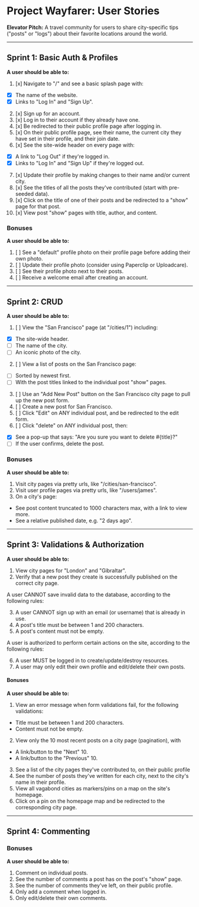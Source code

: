 # Project Wayfarer: User Stories

**Elevator Pitch:** A travel community for users to share city-specific tips ("posts" or "logs") about their favorite locations around the world.

---

## Sprint 1: Basic Auth & Profiles

**A user should be able to:**

1. [x] Navigate to "/" and see a basic splash page with:
- [x] The name of the website.
- [x] Links to "Log In" and "Sign Up".
2. [x] Sign up for an account.
3. [x] Log in to their account if they already have one.
4. [x] Be redirected to their public profile page after logging in.
5. [x] On their public profile page, see their name, the current city they have set in their profile, and their join date.
6. [x] See the site-wide header on every page with:
- [x] A link to "Log Out" if they're logged in.
- [x] Links to "Log In" and "Sign Up" if they're logged out.
7. [x] Update their profile by making changes to their name and/or current city.
8. [x] See the titles of all the posts they've contributed (start with pre-seeded data).
9. [x] Click on the title of one of their posts and be redirected to a "show" page for that post.
10. [x] View post "show" pages with title, author, and content.

### Bonuses

**A user should be able to:**

1. [ ] See a "default" profile photo on their profile page before adding their own photo.
2. [ ] Update their profile photo (consider using Paperclip or Uploadcare).
3. [ ] See their profile photo next to their posts.
4. [ ] Receive a welcome email after creating an account.

---

## Sprint 2: CRUD

**A user should be able to:**

1. [ ] View the "San Francisco" page (at "/cities/1") including:
- [x] The site-wide header.
- [ ] The name of the city.
- [ ] An iconic photo of the city.
2. [ ] View a list of posts on the San Francisco page:
- [ ] Sorted by newest first.
- [ ] With the post titles linked to the individual post "show" pages.
3. [ ] Use an "Add New Post" button on the San Francisco city page to pull up the new post form.
4. [ ] Create a new post for San Francisco<!--(**Hint:** <a href="http://guides.rubyonrails.org/routing.html#nested-resources" target="_blank">nested resources</a>)-->.
5. [ ] Click "Edit" on ANY individual post, and be redirected to the edit form.
6. [ ] Click "delete" on ANY individual post, then:
- [x] See a pop-up that says: "Are you sure you want to delete #{title}?"
- [ ] If the user confirms, delete the post.

### Bonuses

**A user should be able to:**

1. Visit city pages via pretty urls, like "/cities/san-francisco".
2. Visit user profile pages via pretty urls, like "/users/james".
3. On a city's page:
- See post content truncated to 1000 characters max, with a link to view more.
- See a relative published date, e.g. "2 days ago".

---

## Sprint 3: Validations & Authorization

**A user should be able to:**

1. View city pages for "London" and "Gibraltar".
2. Verify that a new post they create is successfully published on the correct city page.

A user CANNOT save invalid data to the database, according to the following rules:

3. A user CANNOT sign up with an email (or username) that is already in use.
4. A post's title must be between 1 and 200 characters.
5. A post's content must not be empty.

A user is authorized to perform certain actions on the site, according to the following rules:

6. A user MUST be logged in to create/update/destroy resources.
7. A user may only edit their own profile and edit/delete their own posts.

#### Bonuses

**A user should be able to:**

1. View an error message when form validations fail, for the following validations:

- Title must be between 1 and 200 characters.
- Content must not be empty.

2. View only the 10 most recent posts on a city page (pagination), with

- A link/button to the "Next" 10.
- A link/button to the "Previous" 10.

3. See a list of the city pages they've contributed to, on their public profile
4. See the number of posts they've written for each city, next to the city's name in their profile.
5. View all vagabond cities as markers/pins on a map on the site's homepage.
6. Click on a pin on the homepage map and be redirected to the corresponding city page.

---

## Sprint 4: Commenting

### Bonuses

**A user should be able to:**

1. Comment on individual posts.
2. See the number of comments a post has on the post's "show" page.
3. See the number of comments they've left, on their public profile.
4. Only add a comment when logged in.
5. Only edit/delete their own comments.
